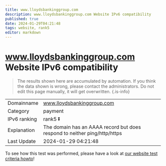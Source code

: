 ```yaml
---
title: www.lloydsbankinggroup.com
description: www.lloydsbankinggroup.com Website IPv6 compatibility
published: true
date: 2024-01-29T04:21:48
tags: website, rank5
editor: markdown
---
```


# www.lloydsbankinggroup.com Website IPv6 compatibility

> The results shown here are accumulated by automation. If you think the data shown is wrong, please contact the administrators. 
> Do not edit this page manually, it will get overwritten.
{.is-info}


|   |   |
| - | - |
| Domainname | www.lloydsbankinggroup.com
| Category | payment |
| IPv6 ranking | rank5 :arrow_double_down: |
| Explanation | The domain has an AAAA record but does respond to neither ping/http/https |
| Last Update | 2024-01-29 04:21:48 |

To see how this test was performed, please have a look at [our website test criteria howto](/howto/testcriteria/website)!

